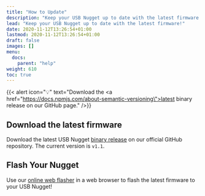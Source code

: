 ```yaml
---
title: "How to Update"
description: "Keep your USB Nugget up to date with the latest firmware!"
lead: "Keep your USB Nugget up to date with the latest firmware!"
date: 2020-11-12T13:26:54+01:00
lastmod: 2020-11-12T13:26:54+01:00
draft: false
images: []
menu:
  docs:
    parent: "help"
weight: 610
toc: true
---
```


{{< alert icon="💡" text="Download the <a href=\"https://docs.npmjs.com/about-semantic-versioning\">latest binary release</a> on our GitHub page." />}}

## Download the latest firmware

Download the latest USB Nugget [binary release]() on our official GitHub repository.  The current version is `v1.1`.

## Flash Your Nugget

Use our [online web flasher](https://hakcat-tech.github.io/esp-web-flasher/) in a web browser to flash the latest firmware to your USB Nugget!